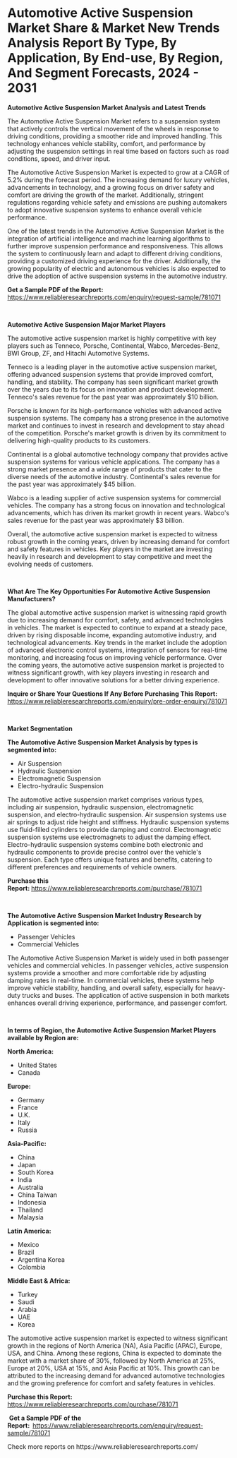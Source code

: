 <p><h1>Automotive Active Suspension Market Share & Market New Trends Analysis Report By Type, By Application, By End-use, By Region, And Segment Forecasts, 2024 - 2031</h1></p><p><strong>Automotive Active Suspension Market Analysis and Latest Trends</strong></p>
<p><p>The Automotive Active Suspension Market refers to a suspension system that actively controls the vertical movement of the wheels in response to driving conditions, providing a smoother ride and improved handling. This technology enhances vehicle stability, comfort, and performance by adjusting the suspension settings in real time based on factors such as road conditions, speed, and driver input.</p><p>The Automotive Active Suspension Market is expected to grow at a CAGR of 5.2% during the forecast period. The increasing demand for luxury vehicles, advancements in technology, and a growing focus on driver safety and comfort are driving the growth of the market. Additionally, stringent regulations regarding vehicle safety and emissions are pushing automakers to adopt innovative suspension systems to enhance overall vehicle performance.</p><p>One of the latest trends in the Automotive Active Suspension Market is the integration of artificial intelligence and machine learning algorithms to further improve suspension performance and responsiveness. This allows the system to continuously learn and adapt to different driving conditions, providing a customized driving experience for the driver. Additionally, the growing popularity of electric and autonomous vehicles is also expected to drive the adoption of active suspension systems in the automotive industry.</p></p>
<p><strong>Get a Sample PDF of the Report:&nbsp;</strong> <a href="https://www.reliableresearchreports.com/enquiry/request-sample/781071">https://www.reliableresearchreports.com/enquiry/request-sample/781071</a></p>
<p>&nbsp;</p>
<p><strong>Automotive Active Suspension Major Market Players</strong></p>
<p><p>The automotive active suspension market is highly competitive with key players such as Tenneco, Porsche, Continental, Wabco, Mercedes-Benz, BWI Group, ZF, and Hitachi Automotive Systems. </p><p>Tenneco is a leading player in the automotive active suspension market, offering advanced suspension systems that provide improved comfort, handling, and stability. The company has seen significant market growth over the years due to its focus on innovation and product development. Tenneco's sales revenue for the past year was approximately $10 billion.</p><p>Porsche is known for its high-performance vehicles with advanced active suspension systems. The company has a strong presence in the automotive market and continues to invest in research and development to stay ahead of the competition. Porsche's market growth is driven by its commitment to delivering high-quality products to its customers.</p><p>Continental is a global automotive technology company that provides active suspension systems for various vehicle applications. The company has a strong market presence and a wide range of products that cater to the diverse needs of the automotive industry. Continental's sales revenue for the past year was approximately $45 billion.</p><p>Wabco is a leading supplier of active suspension systems for commercial vehicles. The company has a strong focus on innovation and technological advancements, which has driven its market growth in recent years. Wabco's sales revenue for the past year was approximately $3 billion.</p><p>Overall, the automotive active suspension market is expected to witness robust growth in the coming years, driven by increasing demand for comfort and safety features in vehicles. Key players in the market are investing heavily in research and development to stay competitive and meet the evolving needs of customers.</p></p>
<p>&nbsp;</p>
<p><strong>What Are The Key Opportunities For Automotive Active Suspension Manufacturers?</strong></p>
<p><p>The global automotive active suspension market is witnessing rapid growth due to increasing demand for comfort, safety, and advanced technologies in vehicles. The market is expected to continue to expand at a steady pace, driven by rising disposable income, expanding automotive industry, and technological advancements. Key trends in the market include the adoption of advanced electronic control systems, integration of sensors for real-time monitoring, and increasing focus on improving vehicle performance. Over the coming years, the automotive active suspension market is projected to witness significant growth, with key players investing in research and development to offer innovative solutions for a better driving experience.</p></p>
<p><strong>Inquire or Share Your Questions If Any Before Purchasing This Report:</strong> <a href="https://www.reliableresearchreports.com/enquiry/pre-order-enquiry/781071">https://www.reliableresearchreports.com/enquiry/pre-order-enquiry/781071</a></p>
<p>&nbsp;</p>
<p><strong>Market Segmentation</strong></p>
<p><strong>The Automotive Active Suspension Market Analysis by types is segmented into:</strong></p>
<p><ul><li>Air Suspension</li><li>Hydraulic Suspension</li><li>Electromagnetic Suspension</li><li>Electro-hydraulic Suspension</li></ul></p>
<p><p>The automotive active suspension market comprises various types, including air suspension, hydraulic suspension, electromagnetic suspension, and electro-hydraulic suspension. Air suspension systems use air springs to adjust ride height and stiffness. Hydraulic suspension systems use fluid-filled cylinders to provide damping and control. Electromagnetic suspension systems use electromagnets to adjust the damping effect. Electro-hydraulic suspension systems combine both electronic and hydraulic components to provide precise control over the vehicle's suspension. Each type offers unique features and benefits, catering to different preferences and requirements of vehicle owners.</p></p>
<p><strong>Purchase this Report:&nbsp;</strong><a href="https://www.reliableresearchreports.com/purchase/781071">https://www.reliableresearchreports.com/purchase/781071</a></p>
<p>&nbsp;</p>
<p><strong>The Automotive Active Suspension Market Industry Research by Application is segmented into:</strong></p>
<p><ul><li>Passenger Vehicles</li><li>Commercial Vehicles</li></ul></p>
<p><p>The Automotive Active Suspension Market is widely used in both passenger vehicles and commercial vehicles. In passenger vehicles, active suspension systems provide a smoother and more comfortable ride by adjusting damping rates in real-time. In commercial vehicles, these systems help improve vehicle stability, handling, and overall safety, especially for heavy-duty trucks and buses. The application of active suspension in both markets enhances overall driving experience, performance, and passenger comfort.</p></p>
<p>&nbsp;</p>
<p><strong>In terms of Region, the Automotive Active Suspension Market Players available by Region are:</strong></p>
<p>
    <p> <strong> North America: </strong>
        <ul>
            <li>United States</li>
            <li>Canada</li>
        </ul>
        </p> 
    <p> <strong> Europe: </strong>
        <ul>
            <li>Germany</li>
            <li>France</li>
            <li>U.K.</li>
            <li>Italy</li>
            <li>Russia</li>
        </ul>
        </p> 
    <p> <strong> Asia-Pacific: </strong>
        <ul>
            <li>China</li>
            <li>Japan</li>
            <li>South Korea</li>
            <li>India</li>
            <li>Australia</li>
            <li>China Taiwan</li>
            <li>Indonesia</li>
            <li>Thailand</li>
            <li>Malaysia</li>
        </ul>
        </p> 
    <p> <strong> Latin America: </strong>
        <ul>
            <li>Mexico</li>
            <li>Brazil</li>
            <li>Argentina Korea</li>
            <li>Colombia</li>
        </ul>
        </p> 
    <p> <strong> Middle East & Africa: </strong>
        <ul>
            <li>Turkey</li>
            <li>Saudi</li>
            <li>Arabia</li>
            <li>UAE</li>
            <li>Korea</li>
        </ul>
    </p>
    </p>
<p><p>The automotive active suspension market is expected to witness significant growth in the regions of North America (NA), Asia Pacific (APAC), Europe, USA, and China. Among these regions, China is expected to dominate the market with a market share of 30%, followed by North America at 25%, Europe at 20%, USA at 15%, and Asia Pacific at 10%. This growth can be attributed to the increasing demand for advanced automotive technologies and the growing preference for comfort and safety features in vehicles.</p></p>
<p><strong>Purchase this Report: </strong><a href="https://www.reliableresearchreports.com/purchase/781071">https://www.reliableresearchreports.com/purchase/781071</a></p>
<p>&nbsp;<strong>Get a Sample PDF of the Report:&nbsp;&nbsp;</strong><a href="https://www.reliableresearchreports.com/enquiry/request-sample/781071">https://www.reliableresearchreports.com/enquiry/request-sample/781071</a></p>
<p><strong></strong></p>
<p>Check more reports on https://www.reliableresearchreports.com/</p>